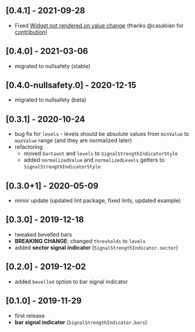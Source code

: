 ## [0.4.1] - 2021-09-28
* Fixed [Widget not rendered on value change](https://github.com/janstol/signal_strength_indicator/issues/2) (thanks @casabian for [contribution](https://github.com/janstol/signal_strength_indicator/pull/3))

## [0.4.0] - 2021-03-06
* migrated to nullsafety (stable)

## [0.4.0-nullsafety.0] - 2020-12-15
* migrated to nullsafety (beta)

## [0.3.1] - 2020-10-24
* bug fix for `levels` - levels should be absolute values from `minValue` to `maxValue` range (and they are normalized later)
* refactoring 
  * moved `barCount` and `levels` to `SignalStrengthIndicatorStyle`
  * added `normalizedValue` and `normalizedLevels` getters to `SignalStrengthIndicatorStyle`

## [0.3.0+1] - 2020-05-09
* minor update (updated lint package, fixed lints, updated example)

## [0.3.0] - 2019-12-18
* tweaked bevelled bars
* **BREAKING CHANGE**: changed `thresholds` to `levels`
* added **sector signal indicator** (`SignalStrengthIndicator.sector`)

## [0.2.0] - 2019-12-02
* added `bevelled` option to bar signal indicator

## [0.1.0] - 2019-11-29
* first release
* **bar signal indicator** (`SignalStrengthIndicator.bars`)